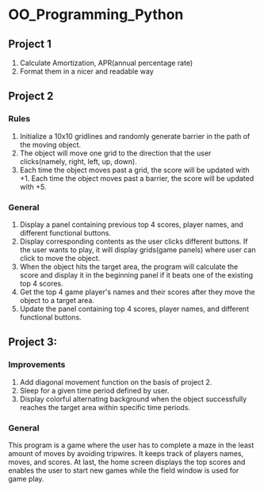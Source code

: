 # OO_Programming_Python
## Project 1
1. Calculate Amortization, APR(annual percentage rate)
2. Format them in a nicer and readable way

## Project 2
### Rules
1. Initialize a 10x10 gridlines and randomly generate barrier in the path of the moving object.
2. The object will move one grid to the direction that the user clicks(namely, right, left, up, down).
3. Each time the object moves past a grid, the score will be updated with +1. Each time the object moves past a barrier, the score will be updated with +5.
### General
1. Display a panel containing previous top 4 scores, player names, and different functional buttons.
2. Display corresponding contents as the user clicks different buttons. If the user wants to play, it will display grids(game panels) where user can click to move the object.
3. When the object hits the target area, the program will calculate the score and display it in the beginning panel if it beats one of the existing top 4 scores.
4. Get the top 4 game player's names and their scores after they move the object to a target area.
5. Update the panel containing top 4 scores, player names, and different functional buttons.

## Project 3:
### Improvements
1. Add diagonal movement function on the basis of project 2.
2. Sleep for a given time period defined by user.
3. Display colorful alternating background when the object successfully reaches the target area within specific time periods.
### General
This program is a game where the user has to complete a maze in the least amount of moves by avoiding tripwires. It keeps track of players names, moves, and scores. At last, the home screen displays the top scores and enables the user to start new games while the field window is used for game play.
